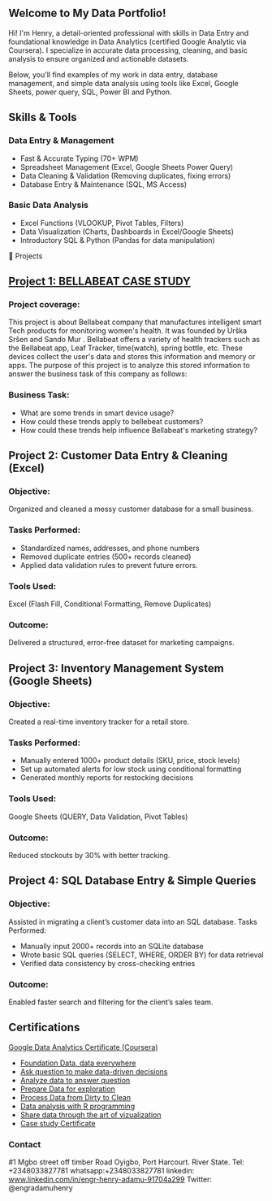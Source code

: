 ## Welcome to My Data Portfolio! 
Hi! I'm Henry, a detail-oriented professional with skills in Data Entry and foundational knowledge in Data Analytics (certified Google Analytic via Coursera). I specialize in accurate data processing, cleaning, and basic analysis to ensure organized and actionable datasets.

Below, you'll find examples of my work in data entry, database management, and simple data analysis using tools like Excel, Google Sheets, power query, SQL, Power BI and Python.

## Skills & Tools
### Data Entry & Management
* Fast & Accurate Typing (70+ WPM) 
* Spreadsheet Management (Excel, Google Sheets Power Query) 
* Data Cleaning & Validation (Removing duplicates, fixing errors) 
* Database Entry & Maintenance (SQL, MS Access)

### Basic Data Analysis 
* Excel Functions (VLOOKUP, Pivot Tables, Filters) 
* Data Visualization (Charts, Dashboards in Excel/Google Sheets) 
* Introductory SQL & Python (Pandas for data manipulation)

📂 Projects

## [Project 1: BELLABEAT CASE STUDY](https://github.com/adamuhenry/Bellabeat-capstone-project)
###  Project coverage:
This project is about Bellabeat company that manufactures intelligent smart Tech products for monitoring women's health. It was founded by Urška Sršen and Sando Mur . 
Bellabeat offers a variety  of health trackers such as the Bellabeat app, Leaf Tracker, time(watch), spring bottle, etc. 
These devices collect the user's data and stores this information and memory or apps. 
The purpose of this project is to analyze this stored information to answer the business task of this company as follows:

### Business Task:
  * What are some trends in smart device usage?
  * How could these trends apply to bellebeat customers?
  * How could these trends help influence Bellabeat's marketing strategy?

## Project 2: Customer Data Entry & Cleaning (Excel)
### Objective: 
Organized and cleaned a messy customer database for a small business. 
### Tasks Performed:
* Standardized names, addresses, and phone numbers
* Removed duplicate entries (500+ records cleaned)
* Applied data validation rules to prevent future errors.
  
### Tools Used: 
Excel (Flash Fill, Conditional Formatting, Remove Duplicates)
### Outcome: 
Delivered a structured, error-free dataset for marketing campaigns.

## Project 3: Inventory Management System (Google Sheets) 
### Objective: 
Created a real-time inventory tracker for a retail store. 
### Tasks Performed:
* Manually entered 1000+ product details (SKU, price, stock levels)
* Set up automated alerts for low stock using conditional formatting
* Generated monthly reports for restocking decisions
### Tools Used: 
Google Sheets (QUERY, Data Validation, Pivot Tables) 
### Outcome: 
Reduced stockouts by 30% with better tracking.

## Project 4: SQL Database Entry & Simple Queries
### Objective: 
Assisted in migrating a client’s customer data into an SQL database. 
Tasks Performed:
* Manually input 2000+ records into an SQLite database
* Wrote basic SQL queries (SELECT, WHERE, ORDER BY) for data retrieval
* Verified data consistency by cross-checking entries
### Outcome: 
Enabled faster search and filtering for the client’s sales team.

## Certifications 
[Google Data Analytics Certificate (Coursera)](https://github.com/adamuhenry/Adamu_I_Henry_Portfolio/blob/main/Google%20data%20analytics%20cert..pdf)
* [Foundation Data, data everywhere](https://github.com/adamuhenry/Adamu_I_Henry_Portfolio/blob/main/FOUNDATION%20DATA.pdf)
* [Ask question to make data-driven decisions](https://github.com/adamuhenry/Adamu_I_Henry_Portfolio/blob/main/ASK%20QUESTION%20TO%20MAKE%20DATA%20DRIVEN%20DECISIONS.pdf)
* [Analyze data to answer question](https://github.com/adamuhenry/Adamu_I_Henry_Portfolio/blob/main/ANALYZE%20DATA.pdf)
* [Prepare Data for exploration](https://github.com/adamuhenry/Adamu_I_Henry_Portfolio/blob/main/PREPARE%20DATA%20FOR%20EXPLORATION.pdf)
* [Process Data from Dirty to Clean](https://github.com/adamuhenry/Adamu_I_Henry_Portfolio/blob/main/PROCESS%20DATA%20FROM%20DIRTY%20TO%20CLEAN.pdf)
* [Data analysis with R programming](https://github.com/adamuhenry/Adamu_I_Henry_Portfolio/blob/main/R%20PROGRAMMING.pdf)
* [Share data through the art of vizualization](https://github.com/adamuhenry/Adamu_I_Henry_Portfolio/blob/main/ART%20OF%20VISUALIZATION.pdf)
* [Case study Certificate](https://github.com/adamuhenry/Adamu_I_Henry_Portfolio/blob/main/case%20study%20certificate.pdf)


### Contact
 #1 Mgbo street off timber Road Oyigbo, Port Harcourt.
 River State.
 Tel: +2348033827781
whatsapp:+2348033827781
linkedin: www.linkedin.com/in/engr-henry-adamu-91704a299
Twitter: @engradamuhenry
